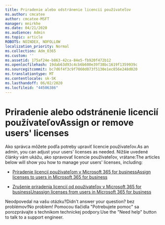 ```yaml
---
title: Priradenie alebo odstránenie licencií používateľov
ms.author: cmcatee
author: cmcatee-MSFT
manager: mnirkhe
ms.date: 04/21/2020
ms.audience: Admin
ms.topic: article
ROBOTS: NOINDEX, NOFOLLOW
localization_priority: Normal
ms.collection: Adm_O365
ms.custom: ''
ms.assetid: 175af24e-b863-42ca-84e5-fb920f472b12
ms.openlocfilehash: 19dab63d93c4cb6b600e39f38bc1619f1359939c
ms.sourcegitcommit: bc7d6f4f3c9f7060d073f5130e1ec856e248d020
ms.translationtype: MT
ms.contentlocale: sk-SK
ms.lasthandoff: 06/02/2020
ms.locfileid: "44506386"
---
```

# <a name="assign-or-remove-users-licenses"></a><span data-ttu-id="bc466-102">Priradenie alebo odstránenie licencií používateľov</span><span class="sxs-lookup"><span data-stu-id="bc466-102">Assign or remove users' licenses</span></span>

<span data-ttu-id="bc466-103">Ako správca môžete podľa potreby upraviť licencie používateľov.</span><span class="sxs-lookup"><span data-stu-id="bc466-103">As an admin, you can adjust your users' licenses as needed.</span></span> <span data-ttu-id="bc466-104">Nižšie uvedené články vám ukážu, ako spravovať licencie používateľov, vrátane:</span><span class="sxs-lookup"><span data-stu-id="bc466-104">The articles below will show you how to manage your users' licenses, including:</span></span>
  
- [<span data-ttu-id="bc466-105">Priradenie licencií používateľom v Microsoft 365 for business</span><span class="sxs-lookup"><span data-stu-id="bc466-105">Assign licenses to users in Microsoft 365 for business</span></span>](https://docs.microsoft.com/microsoft-365/admin/subscriptions-and-billing/assign-licenses-to-users)

- [<span data-ttu-id="bc466-106">Zrušenie priradenia licencií od používateľov v Microsoft 365 for business</span><span class="sxs-lookup"><span data-stu-id="bc466-106">Unassign licenses from users in Microsoft 365 for business</span></span>](https://docs.microsoft.com/microsoft-365/admin/subscriptions-and-billing/remove-licenses-from-users)

<span data-ttu-id="bc466-107">Neodpovedal na vašu otázku?</span><span class="sxs-lookup"><span data-stu-id="bc466-107">Didn't answer your question?</span></span> <span data-ttu-id="bc466-108">bez problémov!</span><span class="sxs-lookup"><span data-stu-id="bc466-108">No problem!</span></span> <span data-ttu-id="bc466-109">Pomocou tlačidla "Potrebujete pomoc" sa porozprávajte s technikom technickej podpory.</span><span class="sxs-lookup"><span data-stu-id="bc466-109">Use the "Need help" button to talk to a support engineer.</span></span>
